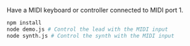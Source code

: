 
Have a MIDI keyboard or controller connected to MIDI port 1.

```bash
npm install
node demo.js # Control the lead with the MIDI input
node synth.js # Control the synth with the MIDI input
```
